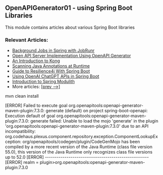 ## OpenAPIGenerator01 - using Spring Boot Libraries

This module contains articles about various Spring Boot libraries

### Relevant Articles:

- [Background Jobs in Spring with JobRunr](https://www.baeldung.com/java-jobrunr-spring)
- [Open API Server Implementation Using OpenAPI Generator](https://www.baeldung.com/java-openapi-generator-server)
- [An Introduction to Kong](https://www.baeldung.com/kong)
- [Scanning Java Annotations at Runtime](https://www.baeldung.com/java-scan-annotations-runtime)
- [Guide to Resilience4j With Spring Boot](https://www.baeldung.com/spring-boot-resilience4j)  
- [Using OpenAI ChatGPT APIs in Spring Boot](https://www.baeldung.com/spring-boot-chatgpt-api-openai)
- [Introduction to Spring Modulith](https://www.baeldung.com/spring-modulith)
- More articles: [[prev -->]](/spring-boot-modules/spring-boot-libraries)


mvn clean install

[ERROR] Failed to execute goal org.openapitools:openapi-generator-maven-plugin:7.3.0:
generate (default) on project spring-boot-openapi: 
Execution default of goal org.openapitools:openapi-generator-maven-plugin:7.3.0:
generate failed: Unable to load the mojo 'generate' in the plugin 
'org.openapitools:openapi-generator-maven-plugin:7.3.0' due to an API incompatibility:
org.codehaus.plexus.component.repository.exception.ComponentLookupException: org/openapitools/codegen/plugin/CodeGenMojo 
has been compiled by a more recent version of the Java Runtime (class file version 55.0), 
this version of the Java Runtime only recognizes class file versions up to 52.0
[ERROR] -----------------------------------------------------
[ERROR] realm =    plugin>org.openapitools:openapi-generator-maven-plugin:7.3.0